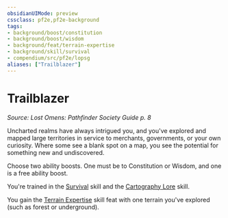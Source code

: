 ```yaml
---
obsidianUIMode: preview
cssclass: pf2e,pf2e-background
tags:
- background/boost/constitution
- background/boost/wisdom
- background/feat/terrain-expertise
- background/skill/survival
- compendium/src/pf2e/lopsg
aliases: ["Trailblazer"]
---
```

# Trailblazer
*Source: Lost Omens: Pathfinder Society Guide p. 8*  

Uncharted realms have always intrigued you, and you've explored and mapped large territories in service to merchants, governments, or your own curiosity. Where some see a blank spot on a map, you see the potential for something new and undiscovered.

Choose two ability boosts. One must be to Constitution or Wisdom, and one is a free ability boost.

You're trained in the [Survival](../../skills.md#Survival) skill and the [Cartography Lore](../../skills.md#Lore) skill.

You gain the [Terrain Expertise](../../feats/terrain-expertise.md) skill feat with one terrain you've explored (such as forest or underground).